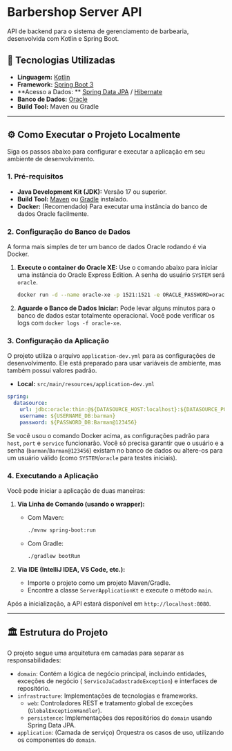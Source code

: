 # Barbershop Server API

API de backend para o sistema de gerenciamento de barbearia, desenvolvida com Kotlin e Spring Boot.

## 🚀 Tecnologias Utilizadas

- **Linguagem:** [Kotlin](https://kotlinlang.org/)
- **Framework:** [Spring Boot 3](https://spring.io/projects/spring-boot)
- **Acesso a Dados:
  ** [Spring Data JPA](https://spring.io/projects/spring-data-jpa) / [Hibernate](https://hibernate.org/)
- **Banco de Dados:** [Oracle](https://www.oracle.com/database/)
- **Build Tool:** Maven ou Gradle

---

## ⚙️ Como Executar o Projeto Localmente

Siga os passos abaixo para configurar e executar a aplicação em seu ambiente de desenvolvimento.

### 1. Pré-requisitos

- **Java Development Kit (JDK):** Versão 17 ou superior.
- **Build Tool:** [Maven](https://maven.apache.org/) ou [Gradle](https://gradle.org/) instalado.
- **Docker:** (Recomendado) Para executar uma instância do banco de dados Oracle facilmente.

### 2. Configuração do Banco de Dados

A forma mais simples de ter um banco de dados Oracle rodando é via Docker.

1. **Execute o container do Oracle XE:**
   Use o comando abaixo para iniciar uma instância do Oracle Express Edition. A senha do usuário `SYSTEM` será `oracle`.

   ```bash
   docker run -d --name oracle-xe -p 1521:1521 -e ORACLE_PASSWORD=oracle gvenzl/oracle-xe:21-slim-faststart
   ```

2. **Aguarde o Banco de Dados Iniciar:**
   Pode levar alguns minutos para o banco de dados estar totalmente operacional. Você pode verificar os logs com
   `docker logs -f oracle-xe`.

### 3. Configuração da Aplicação

O projeto utiliza o arquivo `application-dev.yml` para as configurações de desenvolvimento. Ele está preparado para usar
variáveis de ambiente, mas também possui valores padrão.

- **Local:** `src/main/resources/application-dev.yml`

```yaml
spring:
  datasource:
    url: jdbc:oracle:thin:@${DATASOURCE_HOST:localhost}:${DATASOURCE_PORT:1521}:${DATASOURCE_SERVICE:XE}
    username: ${USERNAME_DB:barman}
    password: ${PASSWORD_DB:Barman@123456}
```

Se você usou o comando Docker acima, as configurações padrão para `host`, `port` e `service` funcionarão. Você só
precisa garantir que o usuário e a senha (`barman`/`Barman@123456`) existam no banco de dados ou altere-os para um
usuário válido (como `SYSTEM`/`oracle` para testes iniciais).

### 4. Executando a Aplicação

Você pode iniciar a aplicação de duas maneiras:

1. **Via Linha de Comando (usando o wrapper):**

    * Com Maven:
      ```bash
      ./mvnw spring-boot:run
      ```
    * Com Gradle:
      ```bash
      ./gradlew bootRun
      ```

2. **Via IDE (IntelliJ IDEA, VS Code, etc.):**
    * Importe o projeto como um projeto Maven/Gradle.
    * Encontre a classe `ServerApplicationKt` e execute o método `main`.

Após a inicialização, a API estará disponível em `http://localhost:8080`.

---

## 🏛️ Estrutura do Projeto

O projeto segue uma arquitetura em camadas para separar as responsabilidades:

- `domain`: Contém a lógica de negócio principal, incluindo entidades, exceções de negócio (
  `ServicoJaCadastradoException`) e interfaces de repositório.
- `infrastructure`: Implementações de tecnologias e frameworks.
    - `web`: Controladores REST e tratamento global de exceções (`GlobalExceptionHandler`).
    - `persistence`: Implementações dos repositórios do `domain` usando Spring Data JPA.
- `application`: (Camada de serviço) Orquestra os casos de uso, utilizando os componentes do `domain`.